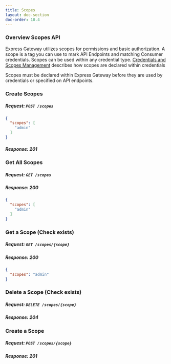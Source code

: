 ```yaml
---
title: Scopes
layout: doc-section
doc-order: 10.4
---
```


### Overview Scopes API
Express Gateway utilizes scopes for permissions and basic authorization.
A scope is a tag you can use to mark API Endpoints and matching Consumer credentials.
Scopes can be used within any credential type. [Credentials and Scopes Management](../../credential-management) describes how scopes are declared within credentials

Scopes must be declared within Express Gateway before they are used by credentials or specified on API endpoints.

### Create Scopes
##### Request: `POST /scopes`
```json
{
  "scopes": [
    "admin"
  ]
}
```
##### Response: 201

### Get All Scopes
##### Request: `GET /scopes`

##### Response: 200
```json
{
  "scopes": [
    "admin"
  ]
}
```

### Get a Scope (Check exists)
##### Request: `GET /scopes/{scope}`

##### Response: 200
```json
{
  "scopes": "admin"
}
```
### Delete a Scope (Check exists)
##### Request: `DELETE /scopes/{scope}`

##### Response: 204

### Create a Scope
##### Request: `POST /scopes/{scope}`
##### Response: 201
